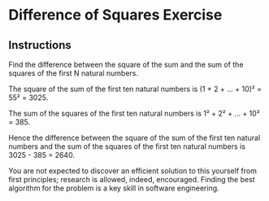 # Difference of Squares Exercise
## Instructions
Find the difference between the square of the sum and the sum of the squares of the first N natural numbers.

The square of the sum of the first ten natural numbers is (1 + 2 + ... + 10)² = 55² = 3025.

The sum of the squares of the first ten natural numbers is 1² + 2² + ... + 10² = 385.

Hence the difference between the square of the sum of the first ten natural numbers and the sum of the squares of the 
first ten natural numbers is 3025 - 385 = 2640.

You are not expected to discover an efficient solution to this yourself from first principles; research is allowed, 
indeed, encouraged. Finding the best algorithm for the problem is a key skill in software engineering.
